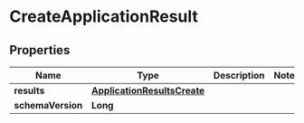 

# CreateApplicationResult


## Properties

| Name | Type | Description | Notes |
|------------ | ------------- | ------------- | -------------|
|**results** | [**ApplicationResultsCreate**](ApplicationResultsCreate.md) |  |  |
|**schemaVersion** | **Long** |  |  |



